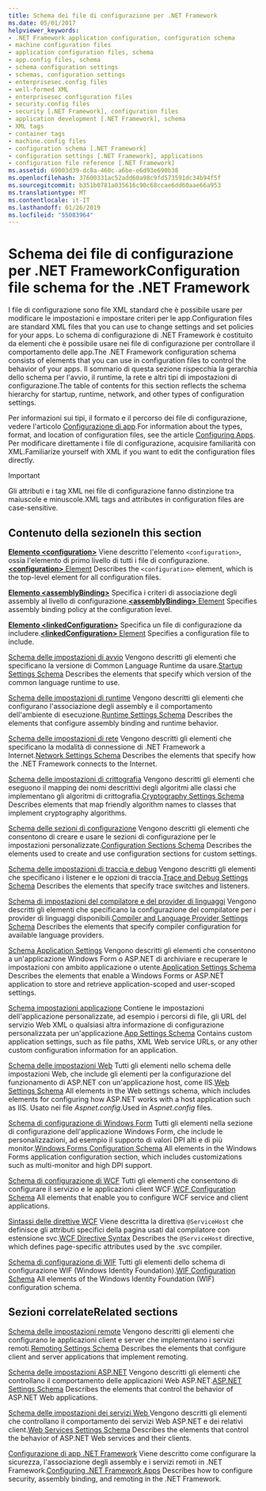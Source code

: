 ```yaml
---
title: Schema dei file di configurazione per .NET Framework
ms.date: 05/01/2017
helpviewer_keywords:
- .NET Framework application configuration, configuration schema
- machine configuration files
- application configuration files, schema
- app.config files, schema
- schema configuration settings
- schemas, configuration settings
- enterprisesec.config files
- well-formed XML
- enterprisesec configuration files
- security.config files
- security [.NET Framework], configuration files
- application development [.NET Framework], schema
- XML tags
- container tags
- machine.config files
- configuration schema [.NET Framework]
- configuration settings [.NET Framework], applications
- configuration file reference [.NET Framework]
ms.assetid: 69003d39-dc8a-460c-a6be-e6d93e690b38
ms.openlocfilehash: 37600331ac52add60a98c9fd573591dc34b94f5f
ms.sourcegitcommit: b351b0781a035616c90c68ccae6dd60aae66a953
ms.translationtype: MT
ms.contentlocale: it-IT
ms.lasthandoff: 01/26/2019
ms.locfileid: "55083964"
---
```

# <a name="configuration-file-schema-for-the-net-framework"></a><span data-ttu-id="7ed54-102">Schema dei file di configurazione per .NET Framework</span><span class="sxs-lookup"><span data-stu-id="7ed54-102">Configuration file schema for the .NET Framework</span></span>

<span data-ttu-id="7ed54-103">I file di configurazione sono file XML standard che è possibile usare per modificare le impostazioni e impostare criteri per le app.</span><span class="sxs-lookup"><span data-stu-id="7ed54-103">Configuration files are standard XML files that you can use to change settings and set policies for your apps.</span></span> <span data-ttu-id="7ed54-104">Lo schema di configurazione di .NET Framework è costituito da elementi che è possibile usare nei file di configurazione per controllare il comportamento delle app.</span><span class="sxs-lookup"><span data-stu-id="7ed54-104">The .NET Framework configuration schema consists of elements that you can use in configuration files to control the behavior of your apps.</span></span> <span data-ttu-id="7ed54-105">Il sommario di questa sezione rispecchia la gerarchia dello schema per l'avvio, il runtime, la rete e altri tipi di impostazioni di configurazione.</span><span class="sxs-lookup"><span data-stu-id="7ed54-105">The table of contents for this section reflects the schema hierarchy for startup, runtime, network, and other types of configuration settings.</span></span>

<span data-ttu-id="7ed54-106">Per informazioni sui tipi, il formato e il percorso dei file di configurazione, vedere l'articolo [Configurazione di app](~/docs/framework/configure-apps/index.md).</span><span class="sxs-lookup"><span data-stu-id="7ed54-106">For information about the types, format, and location of configuration files, see the article [Configuring Apps](~/docs/framework/configure-apps/index.md).</span></span> <span data-ttu-id="7ed54-107">Per modificare direttamente i file di configurazione, acquisire familiarità con XML.</span><span class="sxs-lookup"><span data-stu-id="7ed54-107">Familiarize yourself with XML if you want to edit the configuration files directly.</span></span>

> [!IMPORTANT]
> <span data-ttu-id="7ed54-108">Gli attributi e i tag XML nei file di configurazione fanno distinzione tra maiuscole e minuscole.</span><span class="sxs-lookup"><span data-stu-id="7ed54-108">XML tags and attributes in configuration files are case-sensitive.</span></span>

## <a name="in-this-section"></a><span data-ttu-id="7ed54-109">Contenuto della sezione</span><span class="sxs-lookup"><span data-stu-id="7ed54-109">In this section</span></span>

<span data-ttu-id="7ed54-110">[**Elemento \<configuration>**](~/docs/framework/configure-apps/file-schema/configuration-element.md) Viene descritto l'elemento `<configuration>`, ossia l'elemento di primo livello di tutti i file di configurazione.</span><span class="sxs-lookup"><span data-stu-id="7ed54-110">[**\<configuration>** Element](~/docs/framework/configure-apps/file-schema/configuration-element.md) Describes the `<configuration>` element, which is the top-level element for all configuration files.</span></span>

<span data-ttu-id="7ed54-111">[**Elemento \<assemblyBinding>**](~/docs/framework/configure-apps/file-schema/assemblybinding-element-for-configuration.md) Specifica i criteri di associazione degli assembly al livello di configurazione.</span><span class="sxs-lookup"><span data-stu-id="7ed54-111">[**\<assemblyBinding>** Element](~/docs/framework/configure-apps/file-schema/assemblybinding-element-for-configuration.md) Specifies assembly binding policy at the configuration level.</span></span>

<span data-ttu-id="7ed54-112">[**Elemento \<linkedConfiguration>**](~/docs/framework/configure-apps/file-schema/linkedconfiguration-element.md) Specifica un file di configurazione da includere.</span><span class="sxs-lookup"><span data-stu-id="7ed54-112">[**\<linkedConfiguration>** Element](~/docs/framework/configure-apps/file-schema/linkedconfiguration-element.md) Specifies a configuration file to include.</span></span>

<span data-ttu-id="7ed54-113">[Schema delle impostazioni di avvio](~/docs/framework/configure-apps/file-schema/startup/index.md) Vengono descritti gli elementi che specificano la versione di Common Language Runtime da usare.</span><span class="sxs-lookup"><span data-stu-id="7ed54-113">[Startup Settings Schema](~/docs/framework/configure-apps/file-schema/startup/index.md) Describes the elements that specify which version of the common language runtime to use.</span></span>

<span data-ttu-id="7ed54-114">[Schema delle impostazioni di runtime](~/docs/framework/configure-apps/file-schema/runtime/index.md) Vengono descritti gli elementi che configurano l'associazione degli assembly e il comportamento dell'ambiente di esecuzione.</span><span class="sxs-lookup"><span data-stu-id="7ed54-114">[Runtime Settings Schema](~/docs/framework/configure-apps/file-schema/runtime/index.md) Describes the elements that configure assembly binding and runtime behavior.</span></span>

<span data-ttu-id="7ed54-115">[Schema delle impostazioni di rete](~/docs/framework/configure-apps/file-schema/network/index.md) Vengono descritti gli elementi che specificano la modalità di connessione di .NET Framework a Internet.</span><span class="sxs-lookup"><span data-stu-id="7ed54-115">[Network Settings Schema](~/docs/framework/configure-apps/file-schema/network/index.md) Describes the elements that specify how the .NET Framework connects to the Internet.</span></span>

<span data-ttu-id="7ed54-116">[Schema delle impostazioni di crittografia](~/docs/framework/configure-apps/file-schema/cryptography/index.md) Vengono descritti gli elementi che eseguono il mapping dei nomi descrittivi degli algoritmi alle classi che implementano gli algoritmi di crittografia.</span><span class="sxs-lookup"><span data-stu-id="7ed54-116">[Cryptography Settings Schema](~/docs/framework/configure-apps/file-schema/cryptography/index.md) Describes elements that map friendly algorithm names to classes that implement cryptography algorithms.</span></span>

<span data-ttu-id="7ed54-117">[Schema delle sezioni di configurazione](~/docs/framework/configure-apps/file-schema/configuration-sections-schema.md) Vengono descritti gli elementi che consentono di creare e usare le sezioni di configurazione per le impostazioni personalizzate.</span><span class="sxs-lookup"><span data-stu-id="7ed54-117">[Configuration Sections Schema](~/docs/framework/configure-apps/file-schema/configuration-sections-schema.md) Describes the elements used to create and use configuration sections for custom settings.</span></span>

<span data-ttu-id="7ed54-118">[Schema delle impostazioni di traccia e debug](~/docs/framework/configure-apps/file-schema/trace-debug/index.md) Vengono descritti gli elementi che specificano i listener e le opzioni di traccia.</span><span class="sxs-lookup"><span data-stu-id="7ed54-118">[Trace and Debug Settings Schema](~/docs/framework/configure-apps/file-schema/trace-debug/index.md) Describes the elements that specify trace switches and listeners.</span></span>

<span data-ttu-id="7ed54-119">[Schema di impostazioni del compilatore e del provider di linguaggi](~/docs/framework/configure-apps/file-schema/compiler/index.md) Vengono descritti gli elementi che specificano la configurazione del compilatore per i provider di linguaggi disponibili.</span><span class="sxs-lookup"><span data-stu-id="7ed54-119">[Compiler and Language Provider Settings Schema](~/docs/framework/configure-apps/file-schema/compiler/index.md) Describes the elements that specify compiler configuration for available language providers.</span></span>

<span data-ttu-id="7ed54-120">[Schema Application Settings](~/docs/framework/configure-apps/file-schema/application-settings-schema.md) Vengono descritti gli elementi che consentono a un'applicazione Windows Form o ASP.NET di archiviare e recuperare le impostazioni con ambito applicazione o utente.</span><span class="sxs-lookup"><span data-stu-id="7ed54-120">[Application Settings Schema](~/docs/framework/configure-apps/file-schema/application-settings-schema.md) Describes the elements that enable a Windows Forms or ASP.NET application to store and retrieve application-scoped and user-scoped settings.</span></span>

<span data-ttu-id="7ed54-121">[Schema impostazioni applicazione](~/docs/framework/configure-apps/file-schema/appsettings/index.md) Contiene le impostazioni dell'applicazione personalizzate, ad esempio i percorsi di file, gli URL del servizio Web XML o qualsiasi altra informazione di configurazione personalizzata per un'applicazione.</span><span class="sxs-lookup"><span data-stu-id="7ed54-121">[App Settings Schema](~/docs/framework/configure-apps/file-schema/appsettings/index.md) Contains custom application settings, such as file paths, XML Web service URLs, or any other custom configuration information for an application.</span></span>

<span data-ttu-id="7ed54-122">[Schema delle impostazioni Web](~/docs/framework/configure-apps/file-schema/web/index.md) Tutti gli elementi nello schema delle impostazioni Web, che include gli elementi per la configurazione del funzionamento di ASP.NET con un'applicazione host, come IIS.</span><span class="sxs-lookup"><span data-stu-id="7ed54-122">[Web Settings Schema](~/docs/framework/configure-apps/file-schema/web/index.md) All elements in the Web settings schema, which includes elements for configuring how ASP.NET works with a host application such as IIS.</span></span> <span data-ttu-id="7ed54-123">Usato nei file *Aspnet.config*.</span><span class="sxs-lookup"><span data-stu-id="7ed54-123">Used in *Aspnet.config* files.</span></span>

<span data-ttu-id="7ed54-124">[Schema di configurazione di Windows Form](winforms/index.md) Tutti gli elementi nella sezione di configurazione dell'applicazione Windows Form, che include le personalizzazioni, ad esempio il supporto di valori DPI alti e di più monitor.</span><span class="sxs-lookup"><span data-stu-id="7ed54-124">[Windows Forms Configuration Schema](winforms/index.md) All elements in the Windows Forms application configuration section, which includes customizations such as multi-monitor and high DPI support.</span></span>

<span data-ttu-id="7ed54-125">[Schema di configurazione di WCF](~/docs/framework/configure-apps/file-schema/wcf/index.md) Tutti gli elementi che consentono di configurare il servizio e le applicazioni client WCF.</span><span class="sxs-lookup"><span data-stu-id="7ed54-125">[WCF Configuration Schema](~/docs/framework/configure-apps/file-schema/wcf/index.md) All elements that enable you to configure WCF service and client applications.</span></span>

<span data-ttu-id="7ed54-126">[Sintassi delle direttive WCF](~/docs/framework/configure-apps/file-schema/wcf-directive/index.md) Viene descritta la direttiva `@ServiceHost` che definisce gli attributi specifici della pagina usati dal compilatore con estensione svc.</span><span class="sxs-lookup"><span data-stu-id="7ed54-126">[WCF Directive Syntax](~/docs/framework/configure-apps/file-schema/wcf-directive/index.md) Describes the `@ServiceHost` directive, which defines page-specific attributes used by the .svc compiler.</span></span>

<span data-ttu-id="7ed54-127">[Schema di configurazione di WIF](windows-identity-foundation/index.md) Tutti gli elementi dello schema di configurazione WIF (Windows Identity Foundation).</span><span class="sxs-lookup"><span data-stu-id="7ed54-127">[WIF Configuration Schema](windows-identity-foundation/index.md) All elements of the Windows Identity Foundation (WIF) configuration schema.</span></span>

## <a name="related-sections"></a><span data-ttu-id="7ed54-128">Sezioni correlate</span><span class="sxs-lookup"><span data-stu-id="7ed54-128">Related sections</span></span>

<span data-ttu-id="7ed54-129">[Schema delle impostazioni remote](https://msdn.microsoft.com/library/dc2d1e62-9af7-4ca1-99fd-98b93bb4db9e) Vengono descritti gli elementi che configurano le applicazioni client e server che implementano i servizi remoti.</span><span class="sxs-lookup"><span data-stu-id="7ed54-129">[Remoting Settings Schema](https://msdn.microsoft.com/library/dc2d1e62-9af7-4ca1-99fd-98b93bb4db9e) Describes the elements that configure client and server applications that implement remoting.</span></span>

<span data-ttu-id="7ed54-130">[Schema delle impostazioni ASP.NET](https://msdn.microsoft.com/library/b5ysx397\(v=vs.100\).aspx) Vengono descritti gli elementi che controllano il comportamento delle applicazioni Web ASP.NET.</span><span class="sxs-lookup"><span data-stu-id="7ed54-130">[ASP.NET Settings Schema](https://msdn.microsoft.com/library/b5ysx397\(v=vs.100\).aspx) Describes the elements that control the behavior of ASP.NET Web applications.</span></span>

<span data-ttu-id="7ed54-131">[Schema delle impostazioni dei servizi Web ](https://msdn.microsoft.com/library/f84d6d55-1add-4eb7-ae46-33df5833ea2e) Vengono descritti gli elementi che controllano il comportamento dei servizi Web ASP.NET e dei relativi client.</span><span class="sxs-lookup"><span data-stu-id="7ed54-131">[Web Services Settings Schema](https://msdn.microsoft.com/library/f84d6d55-1add-4eb7-ae46-33df5833ea2e) Describes the elements that control the behavior of ASP.NET Web services and their clients.</span></span>

<span data-ttu-id="7ed54-132">[Configurazione di app .NET Framework](https://msdn.microsoft.com/library/d789b592-fcb5-4e3d-8ac9-e0299adaaa42) Viene descritto come configurare la sicurezza, l'associazione degli assembly e i servizi remoti in .NET Framework.</span><span class="sxs-lookup"><span data-stu-id="7ed54-132">[Configuring .NET Framework Apps](https://msdn.microsoft.com/library/d789b592-fcb5-4e3d-8ac9-e0299adaaa42) Describes how to configure security, assembly binding, and remoting in the .NET Framework.</span></span>
